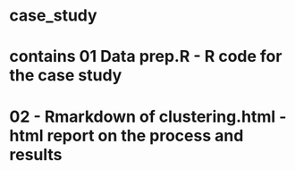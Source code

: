 # case_study
# contains 01 Data prep.R - R code for the case study
# 02 - Rmarkdown of clustering.html - html report on the process and results